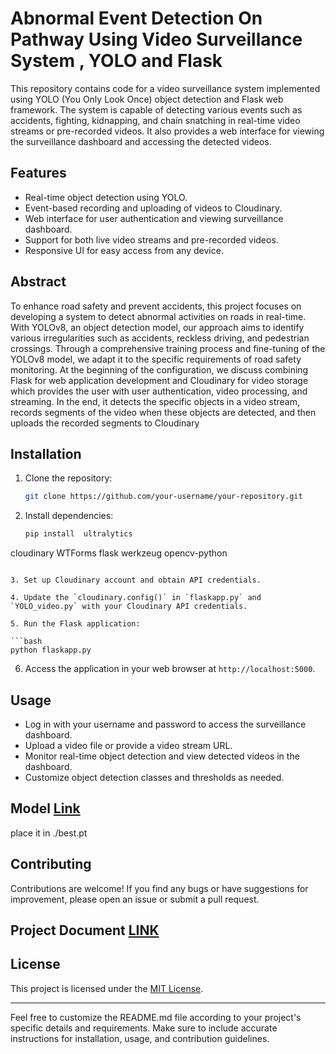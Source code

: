 # Abnormal Event Detection On Pathway Using Video Surveillance System , YOLO and Flask

This repository contains code for a video surveillance system implemented using YOLO (You Only Look Once) object detection and Flask web framework. The system is capable of detecting various events such as accidents, fighting, kidnapping, and chain snatching in real-time video streams or pre-recorded videos. It also provides a web interface for viewing the surveillance dashboard and accessing the detected videos.

## Features

- Real-time object detection using YOLO.
- Event-based recording and uploading of videos to Cloudinary.
- Web interface for user authentication and viewing surveillance dashboard.
- Support for both live video streams and pre-recorded videos.
- Responsive UI for easy access from any device.

## Abstract
To enhance road safety and prevent accidents, this project focuses on developing a system to detect abnormal activities on roads in real-time. With YOLOv8, an object detection model, our approach aims to identify various irregularities such as accidents, reckless driving, and pedestrian crossings. Through a comprehensive training process and fine-tuning of the YOLOv8 model, we adapt it to the specific requirements of road safety monitoring. At the beginning of the configuration, we discuss combining Flask for web application development and Cloudinary for video storage which provides the user with user authentication, video processing, and streaming. In the end, it detects the specific objects in a video stream, records segments of the video when these objects are detected, and then uploads the recorded segments to Cloudinary


## Installation

1. Clone the repository:

   ```bash
   git clone https://github.com/your-username/your-repository.git
   ```

2. Install dependencies:

   ```bash
   pip install  ultralytics
  cloudinary
  WTForms
  flask
  werkzeug
  opencv-python
   ```

3. Set up Cloudinary account and obtain API credentials.
   
4. Update the `cloudinary.config()` in `flaskapp.py` and `YOLO_video.py` with your Cloudinary API credentials.

5. Run the Flask application:

   ```bash
   python flaskapp.py
   ```

6. Access the application in your web browser at `http://localhost:5000`.

## Usage

- Log in with your username and password to access the surveillance dashboard.
- Upload a video file or provide a video stream URL.
- Monitor real-time object detection and view detected videos in the dashboard.
- Customize object detection classes and thresholds as needed.

## Model  [Link](https://drive.google.com/file/d/1j9kSzI7T8gUMLRnBlL3S1LXYimoXg9UG/view?usp=sharing) 
place it in ./best.pt


## Contributing

Contributions are welcome! If you find any bugs or have suggestions for improvement, please open an issue or submit a pull request.


## Project Document [LINK](https://github.com/vishwanathkarka/Abnormal-Event-Detection-On-Pathway/files/14969800/main.doc.pdf)

## License

This project is licensed under the [MIT License](LICENSE).

---

Feel free to customize the README.md file according to your project's specific details and requirements. Make sure to include accurate instructions for installation, usage, and contribution guidelines.
